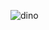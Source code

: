 ![dino](https://github.com/BonchoZubev/BonchoZubev/assets/160029204/acbb9c4a-f2a3-46b1-a80e-1b2f7f5f97f8)
